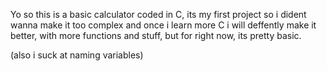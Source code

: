 Yo so this is a basic calculator coded in C, its my first project so i dident wanna make it too complex and once i learn more C i will deffently make it better,
with more functions and stuff, but for right now, its pretty basic.

(also i suck at naming variables)


